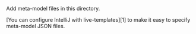 Add meta-model files in this directory.

[You can configure IntelliJ with live-templates][1] to make it easy to specify meta-model JSON files.